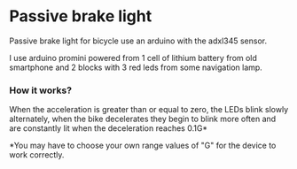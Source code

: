 # Passive brake light  

Passive brake light for bicycle use an arduino with the adxl345 sensor.  

I use arduino promini powered from 1 cell of lithium battery from old smartphone and 2 blocks with 3 red leds from some navigation lamp.  

### How it works?
When the acceleration is greater than or equal to zero, the LEDs blink slowly alternately, when the bike decelerates they begin to blink more often and are constantly lit when the deceleration reaches 0.1G*

*You may have to choose your own range values of "G" for the device to work correctly.
